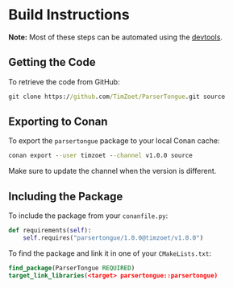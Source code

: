 # Build Instructions

**Note:** Most of these steps can be automated using the [devtools](https://github.com/TimZoet/devtools).

## Getting the Code

To retrieve the code from GitHub:

```cmd
git clone https://github.com/TimZoet/ParserTongue.git source
```

## Exporting to Conan

To export the `parsertongue` package to your local Conan cache:

```cmd
conan export --user timzoet --channel v1.0.0 source
```

Make sure to update the channel when the version is different.

## Including the Package

To include the package from your `conanfile.py`:

```py
def requirements(self):
    self.requires("parsertongue/1.0.0@timzoet/v1.0.0")
```

To find the package and link it in one of your `CMakeLists.txt`:

```cmake
find_package(ParserTongue REQUIRED)
target_link_libraries(<target> parsertongue::parsertongue)
```
